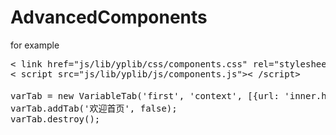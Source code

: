AdvancedComponents
==================

for example

<pre>
&lt; link href="js/lib/yplib/css/components.css" rel="stylesheet"&gt;
&lt; script src="js/lib/yplib/js/components.js"&gt;&lt; /script&gt;

varTab = new VariableTab('first', 'context', [{url: 'inner.html', title: '欢迎首页'}, {url: 'example_1.html', title: '示例1'}, {url: 'http://ee.seu.edu.cn', title: '示例2'}, {url: 'http://ee.seu.edu.cn', title: '示例3'}, {url: 'http://ee.seu.edu.cn', title: '示例4'}, {url: 'http://ee.seu.edu.cn', title: '示例5'}]);
varTab.addTab('欢迎首页', false);
varTab.destroy();
</pre>
			

